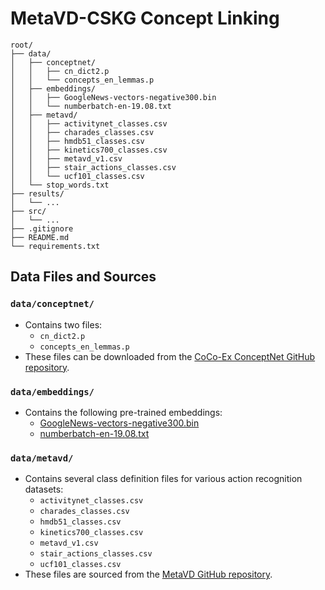 # MetaVD-CSKG Concept Linking

```text
root/
├── data/
│   ├── conceptnet/
│   │   ├── cn_dict2.p
│   │   └── concepts_en_lemmas.p
│   ├── embeddings/
│   │   ├── GoogleNews-vectors-negative300.bin
│   │   └── numberbatch-en-19.08.txt
│   ├── metavd/
│   │   ├── activitynet_classes.csv
│   │   ├── charades_classes.csv
│   │   ├── hmdb51_classes.csv
│   │   ├── kinetics700_classes.csv
│   │   ├── metavd_v1.csv
│   │   ├── stair_actions_classes.csv
│   │   └── ucf101_classes.csv
│   └── stop_words.txt
├── results/
│   └── ...
├── src/
│   └── ...
├── .gitignore
├── README.md
└── requirements.txt
```

## Data Files and Sources

### `data/conceptnet/`

- Contains two files:
  - `cn_dict2.p`
  - `concepts_en_lemmas.p`
- These files can be downloaded from the [CoCo-Ex ConceptNet GitHub repository](https://github.com/Heidelberg-NLP/CoCo-Ex).

### `data/embeddings/`

- Contains the following pre-trained embeddings:
  - [GoogleNews-vectors-negative300.bin](https://drive.google.com/file/d/0B7XkCwpI5KDYNlNUTTlSS21pQmM/edit?resourcekey=0-wjGZdNAUop6WykTtMip30g)
  - [numberbatch-en-19.08.txt](https://github.com/commonsense/conceptnet-numberbatch)

### `data/metavd/`

- Contains several class definition files for various action recognition datasets:
  - `activitynet_classes.csv`
  - `charades_classes.csv`
  - `hmdb51_classes.csv`
  - `kinetics700_classes.csv`
  - `metavd_v1.csv`
  - `stair_actions_classes.csv`
  - `ucf101_classes.csv`
- These files are sourced from the [MetaVD GitHub repository](https://github.com/STAIR-Lab-CIT/metavd).
